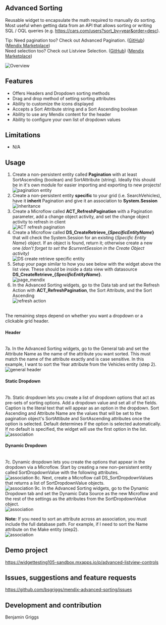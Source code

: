 ## Advanced Sorting
Reusable widget to encapsulate the math required to manually do sorting. Most useful when getting data from an API that allows sorting or writing SQL / OQL queries (e.g. https://cars.com/users?sort_by=year&order=desc). 

Tip: Need pagination too? Check out Advanced Pagination. (<a href='https://github.com/bsgriggs/mendix-advanced-pagination' target="_blank">GitHub</a>) (<a href='https://marketplace.mendix.com/link/component/120670' target="_blank">Mendix Marketplace</a>)  
Need selection too? Check out Listview Selection. (<a href='https://github.com/bsgriggs/mendix-listview-selection' target="_blank">GitHub</a>) (<a href='https://marketplace.mendix.com/link/component/212384' target="_blank">Mendix Marketplace</a>)

![Overview](https://github.com/bsgriggs/mendix-advanced-sorting/blob/media/advancedSorting.png)

## Features  
- Offers Headers and Dropdown sorting methods
- Drag and drop method of setting sorting attributes
- Ability to customize the icons displayed 
- Accepts a Sort Attribute string and a Sort Ascending boolean
- Ability to use any Mendix content for the header
- Ability to configure your own list of dropdown values

## Limitations  
- N/A

## Usage  
1. Create a non-persistent entity called **Pagination** with at least SortAscending (boolean) and SortAttribute (string). Ideally this should be in it's own module for easier importing and exporting to new projects!<br/>![pagination entity](https://github.com/bsgriggs/mendix-advanced-sorting/blob/media/pagination.png)
2. Create a non-persistent entity **specific** to your grid (i.e. SearchVehicles), have it **inherit** Pagination and give it an association to **System.Session**<br/>![inheritance](https://github.com/bsgriggs/mendix-advanced-sorting/blob/media/domainModel.png)
3. Create a Microflow called **ACT_RefreshPagination** with a Pagination parameter, add a change object activity, and set the change object activity to refresh in client<br/>![ACT refresh pagination](https://github.com/bsgriggs/mendix-advanced-sorting/blob/media/ACT_RefreshPagination.png)
4. Create a Microflow called **DS_CreateRetrieve_{*SpecificEntityName*}** that will check the System.Session for an existing {*Specific Entity Name*} object. If an object is found, return it; otherwise create a new one *(don't forget to set the $currentSession in the Create Object activity)*<br/>![DS create retrieve specific entity](https://github.com/bsgriggs/mendix-advanced-sorting/blob/media/DS_SearchVehicles.png)
5. Setup your page similar to how you see below with the widget above the list view. These should be inside a data view with datasource **DS_CreateRetrieve_{*SpecificEntityName*}**.<br/>![page_mendix](https://github.com/bsgriggs/mendix-advanced-sorting/blob/media/pageLayout.png)
6. In the Advanced Sorting widgets, go to the Data tab and set the Refresh Action with **ACT_RefreshPagination**, the Sort Attribute, and the Sort Ascending<br/>![refresh action](https://github.com/bsgriggs/mendix-advanced-sorting/blob/media/data.png)
<br/>
The remaining steps depend on whether you want a dropdown or a clickable grid header.
<br/>
<h4>Header</h4><br/>  
7a. In the Advanced Sorting widgets, go to the General tab and set the Attribute Name as the name of the attribute you want sorted. This must match the name of the attribute exactly and is case sensitive. In this example, I want to sort the Year attribute from the Vehicles entity (step 2).<br/><img alt='general header' src='https://github.com/bsgriggs/mendix-advanced-sorting/blob/media/general-header.png' />
<h4>Static Dropdown</h4><br/>  
7b. Static dropdown lets you create a list of dropdown options that act as pre-sets of sorting options. Add a dropdown value and set all of the fields. Caption is the literal text that will appear as an option in the dropdown. Sort Ascending and Attribute Name are the values that will be set to the pagination object's SortAttibute and SortAscending attributes once the option is selected. Default determines if the option is selected automatically. If no default is specified, the widget will use the first option in the list.<br/><img alt='association' src='https://github.com/bsgriggs/mendix-advanced-sorting/blob/media/general-dropdown-static.png' /> 
<h4>Dynamic Dropdown</h4><br/>
7c. Dynamic dropdown lets you create the options that appear in the dropdown via a Microflow. Start by creating a new non-persistent entity called SortDropdownValue with the following attributes.<br/><img alt='association' src='https://github.com/bsgriggs/mendix-advanced-sorting/blob/media/domainDynamicDropdown.png' /> 
8c. Next, create a Microflow call DS_SortDropdownValues that returns a list of SortDropdownValue objects. <br/><img alt='association' src='https://github.com/bsgriggs/mendix-advanced-sorting/blob/media/DS_SortDropdownValues.png' />
9c. In the Advanced Sorting widgets, go to the Dynamic Dropdown tab and set the Dynamic Data Source as the new Microflow and the rest of the settings as the attributes from the SortDropdownValue object.<br/><img alt='association' src='https://github.com/bsgriggs/mendix-advanced-sorting/blob/media/dynamicDropdown.png' />

<strong>Note:</strong> If you need to sort an attribute across an association, you must include the full database path. For example, if I need to sort the Name attribute on the Make entity (step2).<br/><img alt='association' src='https://github.com/bsgriggs/mendix-advanced-sorting/blob/media/association.png' />

## Demo project  
https://widgettesting105-sandbox.mxapps.io/p/advanced-listview-controls

## Issues, suggestions and feature requests  
https://github.com/bsgriggs/mendix-advanced-sorting/issues

## Development and contribution  
Benjamin Griggs
